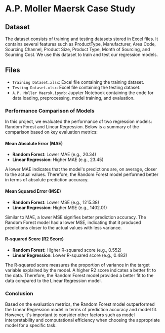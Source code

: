 # A.P. Moller Maersk Case Study 

## Dataset

The dataset consists of training and testing datasets stored in Excel files. It contains several features such as ProductType, Manufacturer, Area Code, Sourcing Channel, Product Size, Product Type, Month of Sourcing, and Sourcing Cost. We use this dataset to train and test our regression models.

## Files

- `Training Dataset.xlsx`: Excel file containing the training dataset.
- `Testing Dataset.xlsx`: Excel file containing the testing dataset.
- `A.P. Moller Maersk.ipynb`: Jupyter Notebook containing the code for data loading, preprocessing, model training, and evaluation.


### Performance Comparison of Models

In this project, we evaluated the performance of two regression models: Random Forest and Linear Regression. Below is a summary of the comparison based on key evaluation metrics:

#### Mean Absolute Error (MAE)

- **Random Forest**: Lower MAE (e.g., 20.34)
- **Linear Regression**: Higher MAE (e.g., 23.45)

A lower MAE indicates that the model's predictions are, on average, closer to the actual values. Therefore, the Random Forest model performed better in terms of absolute prediction accuracy.

#### Mean Squared Error (MSE)

- **Random Forest**: Lower MSE (e.g., 1215.38)
- **Linear Regression**: Higher MSE (e.g., 1402.01)

Similar to MAE, a lower MSE signifies better prediction accuracy. The Random Forest model had a lower MSE, indicating that it produced predictions closer to the actual values with less variance.

#### R-squared Score (R2 Score)

- **Random Forest**: Higher R-squared score (e.g., 0.552)
- **Linear Regression**: Lower R-squared score (e.g., 0.483)

The R-squared score measures the proportion of variance in the target variable explained by the model. A higher R2 score indicates a better fit to the data. Therefore, the Random Forest model provided a better fit to the data compared to the Linear Regression model.

### Conclusion

Based on the evaluation metrics, the Random Forest model outperformed the Linear Regression model in terms of prediction accuracy and model fit. However, it's important to consider other factors such as model interpretability and computational efficiency when choosing the appropriate model for a specific task.

